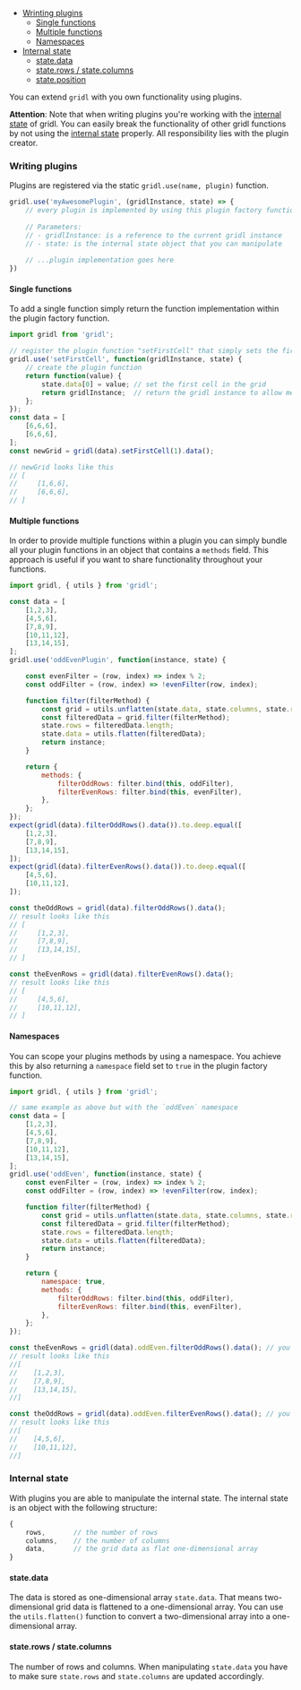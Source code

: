 * [Wrinting plugins](#write)
    * [Single functions](#write-single-function)
    * [Multiple functions](#write-multiple-functions)
    * [Namespaces](#write-namespaces)
* [Internal state](#state)
    * [state.data](#state-data)
    * [state.rows / state.columns](#state-rows-columns)
    * [state.position](#state-position)

You can extend `gridl` with you own functionality using plugins.

**Attention**: Note that when writing plugins you're working with the [internal state](#state) of gridl. You can easily 
break the functionality of other gridl functions by not using the [internal state](#state) properly. All responsibility 
lies with the plugin creator. 

### <a name="write"></a>Writing plugins

Plugins are registered via the static `gridl.use(name, plugin)` function. 

```javascript
gridl.use('myAwesomePlugin', (gridlInstance, state) => {
    // every plugin is implemented by using this plugin factory function
    
    // Parameters:
    // - gridlInstance: is a reference to the current gridl instance
    // - state: is the internal state object that you can manipulate
    
    // ...plugin implementation goes here
})
```

#### <a name="write-single-function"></a>Single functions

To add a single function simply return the function implementation within the plugin factory function. 

```javascript
import gridl from 'gridl';

// register the plugin function "setFirstCell" that simply sets the first cell to a given value.
gridl.use('setFirstCell', function(gridlInstance, state) {
    // create the plugin function
    return function(value) {
        state.data[0] = value; // set the first cell in the grid
        return gridlInstance;  // return the gridl instance to allow method chaining
    };
});
const data = [
    [6,6,6],
    [6,6,6],
];
const newGrid = gridl(data).setFirstCell(1).data();

// newGrid looks like this
// [
//     [1,6,6],
//     [6,6,6],
// ]
```

#### <a name="write-multiple-functions"></a>Multiple functions

In order to provide multiple functions within a plugin you can simply bundle all your plugin functions in an object that
contains a `methods` field. This approach is useful if you want to share functionality throughout your functions.

```javascript
import gridl, { utils } from 'gridl';

const data = [
    [1,2,3],
    [4,5,6],
    [7,8,9],
    [10,11,12],
    [13,14,15],
];
gridl.use('oddEvenPlugin', function(instance, state) {

    const evenFilter = (row, index) => index % 2;
    const oddFilter = (row, index) => !evenFilter(row, index);

    function filter(filterMethod) {
        const grid = utils.unflatten(state.data, state.columns, state.rows);
        const filteredData = grid.filter(filterMethod);
        state.rows = filteredData.length;
        state.data = utils.flatten(filteredData);
        return instance;
    }

    return {
        methods: {
            filterOddRows: filter.bind(this, oddFilter),
            filterEvenRows: filter.bind(this, evenFilter),
        },
    };
});
expect(gridl(data).filterOddRows().data()).to.deep.equal([
    [1,2,3],
    [7,8,9],
    [13,14,15],
]);
expect(gridl(data).filterEvenRows().data()).to.deep.equal([
    [4,5,6],
    [10,11,12],
]);

const theOddRows = gridl(data).filterOddRows().data();
// result looks like this
// [
//     [1,2,3],
//     [7,8,9],
//     [13,14,15],
// ]

const theEvenRows = gridl(data).filterEvenRows().data();
// result looks like this
// [
//     [4,5,6],
//     [10,11,12],
// ]
```

#### <a name="write-namespaces"></a>Namespaces

You can scope your plugins methods by using a namespace. You achieve this by also returning a `namespace` field set to 
`true` in the plugin factory function.

```javascript
import gridl, { utils } from 'gridl';

// same example as above but with the `oddEven` namespace
const data = [
    [1,2,3],
    [4,5,6],
    [7,8,9],
    [10,11,12],
    [13,14,15],
];
gridl.use('oddEven', function(instance, state) {
    const evenFilter = (row, index) => index % 2;
    const oddFilter = (row, index) => !evenFilter(row, index);

    function filter(filterMethod) {
        const grid = utils.unflatten(state.data, state.columns, state.rows);
        const filteredData = grid.filter(filterMethod);
        state.rows = filteredData.length;
        state.data = utils.flatten(filteredData);
        return instance;
    }

    return {
        namespace: true,
        methods: {
            filterOddRows: filter.bind(this, oddFilter),
            filterEvenRows: filter.bind(this, evenFilter),
        },
    };
});

const theEvenRows = gridl(data).oddEven.filterOddRows().data(); // you now need to use the `oddEven` namespace in front of your function 
// result looks like this
//[
//    [1,2,3],
//    [7,8,9],
//    [13,14,15],
//]

const theOddRows = gridl(data).oddEven.filterEvenRows().data(); // you now need to use the `oddEven` namespace in front of your function
// result looks like this
//[
//    [4,5,6],
//    [10,11,12],
//]
```

### <a name="state"></a>Internal state

With plugins you are able to manipulate the internal state. The internal state is an object with the following structure:

```javascript
{
    rows,       // the number of rows
    columns,    // the number of columns
    data,       // the grid data as flat one-dimensional array
}
```

#### <a name="state-data"></a>state.data

The data is stored as one-dimensional array `state.data`. That means two-dimensional grid data is flattened to a 
one-dimensional array. You can use the `utils.flatten()` function to convert a two-dimensional array into a 
one-dimensional array.

#### <a name="state-rows-columns"></a>state.rows / state.columns

The number of rows and columns. When manipulating `state.data` you have to make sure `state.rows` and `state.columns`
are updated accordingly.
